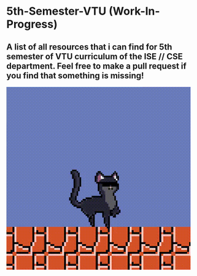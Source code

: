 # 5th-Semester-VTU (Work-In-Progress)

## A list of all resources that i can find for 5th semester of VTU curriculum of the ISE // CSE department. Feel free to make a pull request if you find that something is missing!


![](cat.gif)
